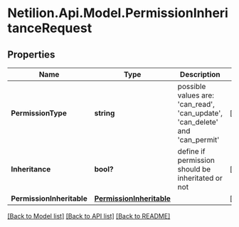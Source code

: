 # Netilion.Api.Model.PermissionInheritanceRequest
## Properties

Name | Type | Description | Notes
------------ | ------------- | ------------- | -------------
**PermissionType** | **string** | possible values are: &#x27;can_read&#x27;, &#x27;can_update&#x27;, &#x27;can_delete&#x27; and &#x27;can_permit&#x27; | [optional] 
**Inheritance** | **bool?** | define if permission should be inheritated or not | [optional] 
**PermissionInheritable** | [**PermissionInheritable**](PermissionInheritable.md) |  | [optional] 

[[Back to Model list]](../README.md#documentation-for-models) [[Back to API list]](../README.md#documentation-for-api-endpoints) [[Back to README]](../README.md)

